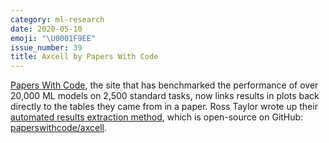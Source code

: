 ```yaml
---
category: ml-research
date: 2020-05-10
emoji: "\U0001F9EE"
issue_number: 39
title: Axcell by Papers With Code
---
```


[Papers With Code](https://paperswithcode.com/sota?utm_campaign=Dynamically%20Typed&utm_medium=email&utm_source=Revue%20newsletter), the site that has benchmarked the performance of over 20,000 ML models on 2,500 standard tasks, now links results in plots back directly to the tables they came from in a paper.
Ross Taylor wrote up their [automated results extraction method](https://medium.com/paperswithcode/a-home-for-results-in-ml-e25681c598dc?utm_campaign=Dynamically%20Typed&utm_medium=email&utm_source=Revue%20newsletter), which is open-source on GitHub: [paperswithcode/axcell](https://github.com/paperswithcode/axcell?utm_campaign=Dynamically%20Typed&utm_medium=email&utm_source=Revue%20newsletter).